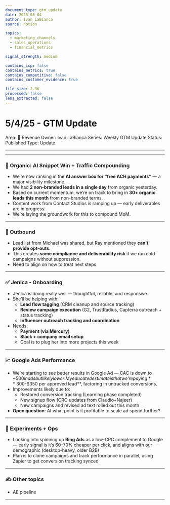 ```yaml
---
document_type: gtm_update
date: 2025-05-04
author: Ivan LaBianca
source: notion

topics:
  - marketing_channels
  - sales_operations
  - financial_metrics

signal_strength: medium

contains_icp: false
contains_metrics: true
contains_competitive: false
contains_customer_evidence: true

file_size: 2.3K
processed: false
lens_extracted: false
---
```


# 5/4/25 - GTM Update

Area: 🤑 Revenue
Owner: Ivan LaBianca
Series: Weekly GTM Update
Status: Published
Type: Update

---

---

### 🌱 Organic: AI Snippet Win + Traffic Compounding

- We’re now ranking in the **AI answer box for “free ACH payments”** — a major visibility milestone.
- We had **2 non-branded leads in a single day** from organic yesterday.
- Based on current momentum, we’re on track to bring in **30+ organic leads this month** from non-branded terms.
- Content work from Contact Studios is ramping up — early deliverables are in progress.
- We’re laying the groundwork for this to compound MoM.

---

### 🔧 Outbound

- Lead list from Michael was shared, but Ray mentioned they **can’t provide opt-outs**.
- This creates **some compliance and deliverability risk** if we run cold campaigns without suppression.
- Need to align on how to treat next steps

---

### ✅ Jenica - Onboarding

- Jenica is doing really well — thoughtful, reliable, and responsive.
- She’ll be helping with:
    - **Lead flow tagging** (CRM cleanup and source tracking)
    - **Review campaign execution** (G2, TrustRadius, Capterra outreach + status tracking)
    - **Influencer outreach tracking and coordination**
- Needs:
    - **Payment (via Mercury)**
    - **Slack + company email setup**
    - Goal is to plug her into more projects this week

---

### 📈 Google Ads Performance

- We’re starting to see better results in Google Ad — CAC is down to ~$500 in ads but likely lower. My educated estimate is that we’re paying **~$300-$350 per approved lead**, factoring in untracked conversions.
- Improvements likely due to:
    - Restored conversion tracking (Learning phase completed)
    - New signup flow (CRO updates from Claudio+Najeer)
    - New campaigns and revised ad text rolled out this month
- **Open question**: At what point is it profitable to scale ad spend further?

---

### 🧪 Experiments + Ops

- Looking into spinning up **Bing Ads** as a low-CPC complement to Google — early signal is it’s 60–70% cheaper per click, and aligns with our demographic (desktop-heavy, older B2B)
- Plan is to clone campaigns and track performance in parallel, using Zapier to get conversion tracking synced

---

### ✍️ Other topics

- AE pipeline

---